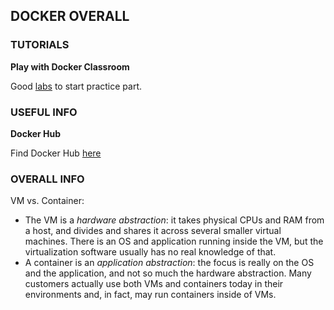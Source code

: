 ## DOCKER OVERALL


### TUTORIALS

**Play with Docker Classroom**

Good [labs](https://training.play-with-docker.com/) to start practice part.


### USEFUL INFO

**Docker Hub**

Find Docker Hub [here](https://hub.docker.com/)



### OVERALL INFO

VM vs. Container:
  - The VM is a *hardware abstraction*: it takes physical CPUs and RAM from a host, and divides and shares it across several smaller virtual machines. There is an OS and application running inside the VM, but the virtualization software usually has no real knowledge of that.
  - A container is an *application abstraction*: the focus is really on the OS and the application, and not so much the hardware abstraction. Many customers actually use both VMs and containers today in their environments and, in fact, may run containers inside of VMs.








